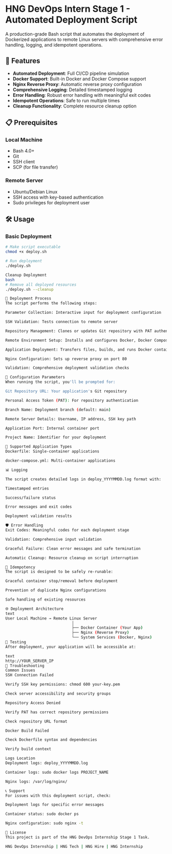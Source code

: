 # HNG DevOps Intern Stage 1 - Automated Deployment Script

A production-grade Bash script that automates the deployment of Dockerized applications to remote Linux servers with comprehensive error handling, logging, and idempotent operations.

## 🚀 Features

- **Automated Deployment**: Full CI/CD pipeline simulation
- **Docker Support**: Built-in Docker and Docker Compose support
- **Nginx Reverse Proxy**: Automatic reverse proxy configuration
- **Comprehensive Logging**: Detailed timestamped logging
- **Error Handling**: Robust error handling with meaningful exit codes
- **Idempotent Operations**: Safe to run multiple times
- **Cleanup Functionality**: Complete resource cleanup option

## 📋 Prerequisites

### Local Machine
- Bash 4.0+
- Git
- SSH client
- SCP (for file transfer)

### Remote Server
- Ubuntu/Debian Linux
- SSH access with key-based authentication
- Sudo privileges for deployment user

## 🛠️ Usage

### Basic Deployment
```bash
# Make script executable
chmod +x deploy.sh

# Run deployment
./deploy.sh

Cleanup Deployment
bash
# Remove all deployed resources
./deploy.sh --cleanup

📝 Deployment Process
The script performs the following steps:

Parameter Collection: Interactive input for deployment configuration

SSH Validation: Tests connection to remote server

Repository Management: Clones or updates Git repository with PAT authentication

Remote Environment Setup: Installs and configures Docker, Docker Compose, and Nginx

Application Deployment: Transfers files, builds, and runs Docker containers

Nginx Configuration: Sets up reverse proxy on port 80

Validation: Comprehensive deployment validation checks

🔧 Configuration Parameters
When running the script, you'll be prompted for:

Git Repository URL: Your application's Git repository

Personal Access Token (PAT): For repository authentication

Branch Name: Deployment branch (default: main)

Remote Server Details: Username, IP address, SSH key path

Application Port: Internal container port

Project Name: Identifier for your deployment

🐳 Supported Application Types
Dockerfile: Single-container applications

docker-compose.yml: Multi-container applications

📊 Logging

The script creates detailed logs in deploy_YYYYMMDD.log format with:

Timestamped entries

Success/failure status

Error messages and exit codes

Deployment validation results

🛡️ Error Handling
Exit Codes: Meaningful codes for each deployment stage

Validation: Comprehensive input validation

Graceful Failure: Clean error messages and safe termination

Automatic Cleanup: Resource cleanup on script interruption

🔄 Idempotency
The script is designed to be safely re-runable:

Graceful container stop/removal before deployment

Prevention of duplicate Nginx configurations

Safe handling of existing resources

🌐 Deployment Architecture
text
User Local Machine → Remote Linux Server
                             │
                             ├── Docker Container (Your App)
                             ├── Nginx (Reverse Proxy)
                             └── System Services (Docker, Nginx)
🧪 Testing
After deployment, your application will be accessible at:

text
http://YOUR_SERVER_IP
🐛 Troubleshooting
Common Issues
SSH Connection Failed

Verify SSH key permissions: chmod 600 your-key.pem

Check server accessibility and security groups

Repository Access Denied

Verify PAT has correct repository permissions

Check repository URL format

Docker Build Failed

Check Dockerfile syntax and dependencies

Verify build context

Logs Location
Deployment logs: deploy_YYYYMMDD.log

Container logs: sudo docker logs PROJECT_NAME

Nginx logs: /var/log/nginx/

📞 Support
For issues with this deployment script, check:

Deployment logs for specific error messages

Container status: sudo docker ps

Nginx configuration: sudo nginx -t

📄 License
This project is part of the HNG DevOps Internship Stage 1 Task.

HNG DevOps Internship | HNG Tech | HNG Hire | HNG Internship


